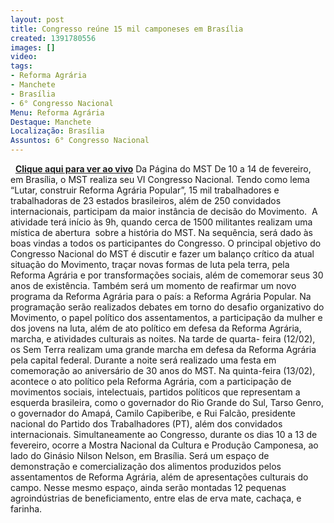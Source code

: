 ```yaml
---
layout: post
title: Congresso reúne 15 mil camponeses em Brasília
created: 1391780556
images: []
video: 
tags:
- Reforma Agrária
- Manchete
- Brasília
- 6° Congresso Nacional
Menu: Reforma Agrária
Destaque: Manchete
Localização: Brasília
Assuntos: 6° Congresso Nacional
---
```



 
[**Clique aqui para ver ao vivo**](http://pt.twitcasting.tv/midianinja)
Da Página do MST
De 10 a 14 de fevereiro, em Brasília, o MST realiza seu VI Congresso Nacional. Tendo como lema “Lutar, construir Reforma Agrária Popular”, 15 mil trabalhadores e trabalhadoras de 23 estados brasileiros, além de 250 convidados internacionais, participam da maior instância de decisão do Movimento. 
A atividade terá início às 9h, quando cerca de 1500 militantes realizam uma mística de abertura  sobre a história do MST. Na sequência, será dado às boas vindas a todos os participantes do Congresso.
O principal objetivo do Congresso Nacional do MST é discutir e fazer um balanço crítico da atual situação do Movimento, traçar novas formas de luta pela terra, pela Reforma Agrária e por transformações sociais, além de comemorar seus 30 anos de existência.
Também será um momento de reafirmar um novo programa da Reforma Agrária para o país: a Reforma Agrária Popular.
Na programação serão realizados debates em torno do desafio organizativo do Movimento, o papel político dos assentamentos, a participação da mulher e dos jovens na luta, além de ato político em defesa da Reforma Agrária, marcha, e atividades culturais as noites.
Na tarde de quarta- feira (12/02), os Sem Terra realizam uma grande marcha em defesa da Reforma Agrária pela capital federal. Durante a noite será realizado uma festa em comemoração ao aniversário de 30 anos do MST.
Na quinta-feira (13/02), acontece o ato político pela Reforma Agrária, com a participação de movimentos sociais, intelectuais, partidos políticos que representam a esquerda brasileira, como o governador do Rio Grande do Sul, Tarso Genro, o governador do Amapá, Camilo Capiberibe, e Rui Falcão, presidente nacional do Partido dos Trabalhadores (PT), além dos convidados internacionais.
Simultaneamente ao Congresso, durante os dias 10 a 13 de fevereiro, ocorre a Mostra Nacional da Cultura e Produção Camponesa, ao lado do Ginásio Nilson Nelson, em Brasília. Será um espaço de demonstração e comercialização dos alimentos produzidos pelos assentamentos de Reforma Agrária, além de apresentações culturais do campo. Nesse mesmo espaço, ainda serão montadas 12 pequenas agroindústrias de beneficiamento, entre elas de erva mate, cachaça, e farinha. 
 
 
